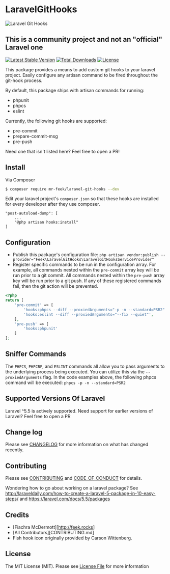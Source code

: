 # LaravelGitHooks

<p align="center">
    
![Laravel Git Hooks](https://i.imgur.com/guHu5ep.png)

</p>

## This is a community project and not an "official" Laravel one
[![Latest Stable Version](https://poser.pugx.org/mr-feek/laravel-git-hooks/v/stable)](https://packagist.org/packages/mr-feek/laravel-git-hooks) 
[![Total Downloads](https://poser.pugx.org/mr-feek/laravel-git-hooks/downloads)](https://packagist.org/packages/mr-feek/laravel-git-hooks)
[![License](https://poser.pugx.org/mr-feek/laravel-git-hooks/license)](https://packagist.org/packages/mr-feek/laravel-git-hooks)


This package provides a means to add custom git hooks to your laravel project. Easily configure any artisan command to be fired throughout the git-hook process.

By default, this package ships with artisan commands for running:
- phpunit
- phpcs
- eslint
 
Currently, the following git hooks are supported:
- pre-commit
- prepare-commit-msg
- pre-push

Need one that isn't listed here? Feel free to open a PR!

## Install

Via Composer

``` bash
$ composer require mr-feek/laravel-git-hooks --dev
```

Edit your laravel project's `composer.json` so that these hooks are installed for every developer after they use composer.
```
"post-autoload-dump": [
    ...
    "@php artisan hooks:install"
]
```

## Configuration
- Publish this package's configuration file: `php artisan vendor:publish --provider="Feek\LaravelGitHooks\LaravelGitHooksServiceProvider"`
- Register specific commands to be run in the configuration array. For example, all commands nested within the `pre-commit` array key will be run prior to a git commit. All commands nested within the `pre-push` array key will be run prior to a git push. If any of these registered commands fail, then the git action will be prevented.

```php
<?php
return [
    'pre-commit' => [
        'hooks:phpcs --diff --proxiedArguments="-p -n --standard=PSR2"',
        'hooks:eslint --diff --proxiedArguments="--fix --quiet"',
    ],
    'pre-push' => [
        'hooks:phpunit'
    ]
];
```

## Sniffer Commands
The `PHPCS`, `PHPCBF`, and `ESLINT` commands all allow you to pass arguments to the underlying process being executed. You
can utilize this via the `--proxiedArguments` flag. In the code examples above, the following phpcs command will be executed: 
`phpcs -p -n --standard=PSR2`

## Supported Versions Of Laravel
Laravel ^5.5 is actively supported. Need support for earlier versions of Laravel? Feel free to open a PR

## Change log

Please see [CHANGELOG](CHANGELOG.md) for more information on what has changed recently.

## Contributing

Please see [CONTRIBUTING](CONTRIBUTING.md) and [CODE_OF_CONDUCT](CODE_OF_CONDUCT.md) for details.

Wondering how to go about working on a laravel package? See http://laraveldaily.com/how-to-create-a-laravel-5-package-in-10-easy-steps/ and https://laravel.com/docs/5.5/packages

## Credits

- [Fiachra McDermott][http://feek.rocks]
- [All Contributors][CONTRIBUTING.md]
- Fish hook icon originally provided by Carson Wittenberg.

## License

The MIT License (MIT). Please see [License File](LICENSE.md) for more information
